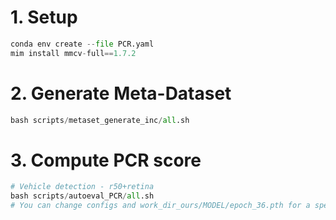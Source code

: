 # 1. Setup

```python
conda env create --file PCR.yaml
mim install mmcv-full==1.7.2
```

# 2. Generate Meta-Dataset
```python
bash scripts/metaset_generate_inc/all.sh
```

# 3. Compute PCR score 
```python
# Vehicle detection - r50+retina
bash scripts/autoeval_PCR/all.sh
# You can change configs and work_dir_ours/MODEL/epoch_36.pth for a specific model(MODEL)
```
